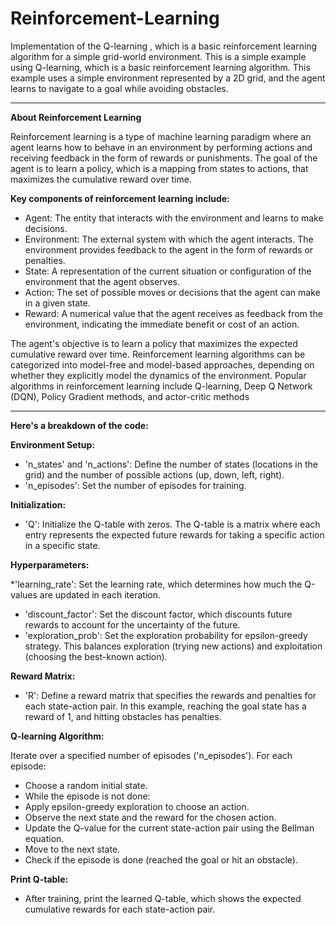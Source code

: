 # Reinforcement-Learning

Implementation of the Q-learning , which is a basic reinforcement learning algorithm for a simple grid-world environment.
This is a simple example using Q-learning, which is a basic reinforcement learning algorithm. 
This example uses a simple environment represented by a 2D grid, and the agent learns to navigate to a goal while avoiding obstacles.

---

**About Reinforcement Learning**

Reinforcement learning is a type of machine learning paradigm where an agent learns how to behave in an environment by performing actions and receiving feedback in the form of rewards or punishments. 
The goal of the agent is to learn a policy, which is a mapping from states to actions, that maximizes the cumulative reward over time.

**Key components of reinforcement learning include:**

* Agent: The entity that interacts with the environment and learns to make decisions.
* Environment: The external system with which the agent interacts. The environment provides feedback to the agent in the form of rewards or penalties.
* State: A representation of the current situation or configuration of the environment that the agent observes.
* Action: The set of possible moves or decisions that the agent can make in a given state.
* Reward: A numerical value that the agent receives as feedback from the environment, indicating the immediate benefit or cost of an action.

The agent's objective is to learn a policy that maximizes the expected cumulative reward over time. 
Reinforcement learning algorithms can be categorized into model-free and model-based approaches, depending on whether they explicitly model the dynamics of the environment.
Popular algorithms in reinforcement learning include Q-learning, Deep Q Network (DQN), Policy Gradient methods, and actor-critic methods

---

**Here's a breakdown of the code:**

**Environment Setup:**

* 'n_states' and 'n_actions': Define the number of states (locations in the grid) and the number of possible actions (up, down, left, right).
* 'n_episodes': Set the number of episodes for training.

**Initialization:**

* 'Q': Initialize the Q-table with zeros. The Q-table is a matrix where each entry represents the expected future rewards for taking a specific action in a specific state.

**Hyperparameters:**

*'learning_rate': Set the learning rate, which determines how much the Q-values are updated in each iteration.
* 'discount_factor': Set the discount factor, which discounts future rewards to account for the uncertainty of the future.
* 'exploration_prob': Set the exploration probability for epsilon-greedy strategy. This balances exploration (trying new actions) and exploitation (choosing the best-known action).

**Reward Matrix:**

* 'R': Define a reward matrix that specifies the rewards and penalties for each state-action pair. In this example, reaching the goal state has a reward of 1, and hitting obstacles has penalties.

**Q-learning Algorithm:**

Iterate over a specified number of episodes ('n_episodes').
For each episode:
* Choose a random initial state.
* While the episode is not done:
* Apply epsilon-greedy exploration to choose an action.
* Observe the next state and the reward for the chosen action.
* Update the Q-value for the current state-action pair using the Bellman equation.
* Move to the next state.
* Check if the episode is done (reached the goal or hit an obstacle).

**Print Q-table:**

* After training, print the learned Q-table, which shows the expected cumulative rewards for each state-action pair.
